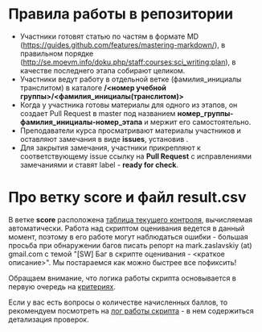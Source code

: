 # Правила работы в репозитории

  - Участники готовят статью по частям в формате MD (https://guides.github.com/features/mastering-markdown/), в правильном порядке (http://se.moevm.info/doku.php/staff:courses:sci_writing:plan), в качестве последнего этапа собирают целиком.
  - Участники  ведут работу в отдельной ветке (фамилия_инициалы транслитом) в каталоге **/<номер учебной группы>/<фамилия_инициалы(транслитом)>**
  - Когда у участника готовы материалы для одного из этапов, он создает Pull Request в master под названием **номер_группы-фамилия_инициалы-номер_этапа** и мержит его самостоятельно.
  - Преподаватели курса просматривают материалы участников и оставляют замечания в виде **issues**, установив .
  - Для закрытия замечания, участники прикрепляют к соответствующему issue ссылку на **Pull Request** с исправлениями замечаниями и ставят label - **ready for check**. 
  
  # Про ветку score и файл result.csv
  
  В ветке **score** расположена [таблица текущего контроля](https://github.com/moevm/scientific_writing-2017/blob/score/result.csv), вычисляемая автоматически. Работа над скриптом оценивания ведется в данный момент, поэтому в его работе могут наблюдаться ошибки - большая просьба при обнаружении багов писать репорт на mark.zaslavskiy (at) gmail.com c темой "[SW] Баг в скрипте оценивания  - <краткое описание>". Мы постараемся как можно быстрее все пофиксить!
  
  Обращаем внимание, что логика работы скрипта основывается в первую очередь на [критериях](http://se.moevm.info/doku.php/staff:courses:sci_writing:plan).
  
  Если у вас есть вопросы о количестве начисленных баллов, то рекомендуем посмотреть на [лог работы скрипта](https://github.com/moevm/scientific_writing-2017/blob/score/score.log) - в нем содержиться детализация проверок.

